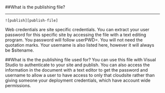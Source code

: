 ##What is the publishing file?
***
    ![publish][publish-file]

Web credentials are site specific credentials. You can extract your user password for this specific site by accessing the file with a text editing program. You password will follow userPWD=. You will not need the quotation marks. Your username is also listed here, however it will always be $sitename. 

##What is the the publishing file used for?
You can use this file with Visual Studio to authenticate to your site and publish. You can also access the information in the document with a text editor to get the password and username to allow a user to have access to only that cloudsite rather than giving someone your deployment credentials, which have account wide permissions.

[publish-file]: https://raw.githubusercontent.com/GearHost/docs/master/Images/download-publishing-file.png